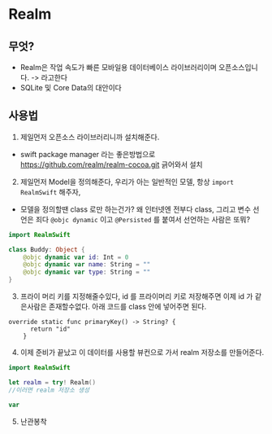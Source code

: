 # Realm

## 무엇?
- Realm은 작업 속도가 빠른 모바일용 데이터베이스 라이브러리이며 오픈소스입니다. -> 라고한다
- SQLite 및 Core Data의 대안이다

## 사용법

1. 제일먼저 오픈소스 라이브러리니까 설치해준다. 
 - swift package manager 라는 좋은방법으로 https://github.com/realm/realm-cocoa.git 긁어와서 설치
2. 제일먼저 Model을 정의해준다, 우리가 아는 일반적인 모델, 항상 `import RealmSwift` 해주자,
 - 모델을 정의할땐 class 로만 하는건가? 왜 인터넷엔 전부다 class, 그리고 변수 선언은 죄다 `@objc dynamic` 이고 `@Persisted` 를 붙여서 선언하는 사람은 또뭐?

```swift
import RealmSwift

class Buddy: Object {
    @objc dynamic var id: Int = 0
    @objc dynamic var name: String = ""
    @objc dynamic var type: String = ""
}
```

3. 프라이 머리 키를 지정해줄수있다, id 를 프라이머리 키로 저장해주면 이제 id 가 같은사람은 존재할수없다. 아래 코드를 class 안에 넣어주면 된다.

```
override static func primaryKey() -> String? {
      return "id"
    }
```

4. 이제 준비가 끝났고 이 데이터를 사용할 뷰컨으로 가서 realm 저장소를 만들어준다.

```swift
import RealmSwift

let realm = try! Realm()
//이러면 realm 저장소 생성

var 
```

5. 난관봉착